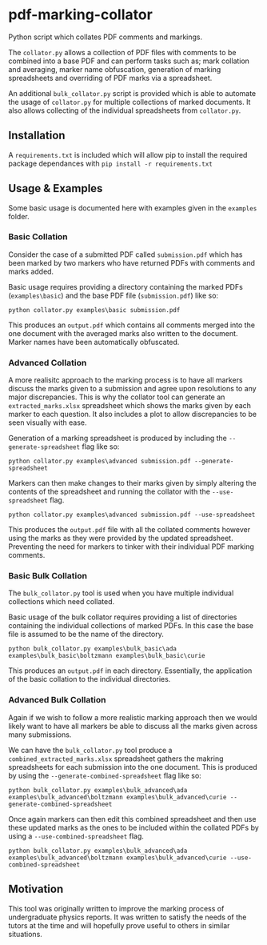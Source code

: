 # pdf-marking-collator

Python script which collates PDF comments and markings.

The `collator.py` allows a collection of PDF files with comments to be combined into a base PDF and can perform tasks such as; mark collation and averaging, marker name obfuscation, generation of marking spreadsheets and overriding of PDF marks via a spreadsheet.

An additional `bulk_collator.py` script is provided which is able to automate the usage of `collator.py` for multiple collections of marked documents. It also allows collecting of the individual spreadsheets from `collator.py`.

## Installation

A `requirements.txt` is included which will allow pip to install the required package dependances with `pip install -r requirements.txt`

## Usage & Examples

Some basic usage is documented here with examples given in the `examples` folder.

### Basic Collation

Consider the case of a submitted PDF called `submission.pdf` which has been marked by two markers who have returned PDFs with comments and marks added.

Basic usage requires providing a directory containing the marked PDFs (`examples\basic`) and the base PDF file (`submission.pdf`) like so:

```console
python collator.py examples\basic submission.pdf
```

This produces an `output.pdf` which contains all comments merged into the one document with the averaged marks also written to the document. Marker names have been automatically obfuscated.

### Advanced Collation

A more realisitc approach to the marking process is to have all markers discuss the marks given to a submission and agree upon resolutions to any major discrepancies. This is why the collator tool can generate an `extracted_marks.xlsx` spreadsheet which shows the marks given by each marker to each question. It also includes a plot to allow discrepancies to be seen visually with ease.

Generation of a marking spreadsheet is produced by including the `--generate-spreadsheet` flag like so:

```console
python collator.py examples\advanced submission.pdf --generate-spreadsheet
```

Markers can then make changes to their marks given by simply altering the contents of the spreadsheet and running the collator with the `--use-spreadsheet` flag.

```console
python collator.py examples\advanced submission.pdf --use-spreadsheet
```

This produces the `output.pdf` file with all the collated comments however using the marks as they were provided by the updated spreadsheet. Preventing the need for markers to tinker with their individual PDF marking comments.

### Basic Bulk Collation

The `bulk_collator.py` tool is used when you have multiple individual collections which need collated.

Basic usage of the bulk collator requires providing a list of directories containing the individual collections of marked PDFs. In this case the base file is assumed to be the name of the directory.

```console
python bulk_collator.py examples\bulk_basic\ada examples\bulk_basic\boltzmann examples\bulk_basic\curie
```

This produces an `output.pdf` in each directory. Essentially, the application of the basic collation to the individual directories.

### Advanced Bulk Collation

Again if we wish to follow a more realistic marking approach then we would likely want to have all markers be able to discuss all the marks given across many submissions.

We can have the `bulk_collator.py` tool produce a `combined_extracted_marks.xlsx` spreadsheet gathers the makring spreadsheets for each submission into the one document. This is produced by using the `--generate-combined-spreadsheet` flag like so:

```console
python bulk_collator.py examples\bulk_advanced\ada examples\bulk_advanced\boltzmann examples\bulk_advanced\curie --generate-combined-spreadsheet
```

Once again markers can then edit this combined spreadsheet and then use these updated marks as the ones to be included within the collated PDFs by using a `--use-combined-spreadsheet` flag.

```console
python bulk_collator.py examples\bulk_advanced\ada examples\bulk_advanced\boltzmann examples\bulk_advanced\curie --use-combined-spreadsheet
```

## Motivation

This tool was originally written to improve the marking process of undergraduate physics reports. It was written to satisfy the needs of the tutors at the time and will hopefully prove useful to others in similar situations.
